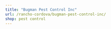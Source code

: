 ```yaml
---
title: "Bugman Pest Control Inc"
url: /rancho-cordova/bugman-pest-control-inc/
shop: pest control
---
```

